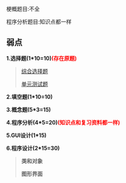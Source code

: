 梗概题目:不全

程序分析题目:知识点都一样



## **弱点**

**1.选择题(1*10=10)<font color=red>(存在原题)</font>**

>   [综合选择题](F:\desktop\期末复习用\大二上\java\md\复习用md\1.选择题(20).md#1.综合选择题(每日必刷))
>
>   [单元测试题](F:\desktop\期末复习用\大二上\java\md\复习用md\1.选择题(20).md#2.单元测试题)

**2.填空题(1*10=10)**

**3.概念题(5*3=15)**

**4.程序分析(4*5=20)<font color=red>(知识点和复习资料都一样)</font>**

**5.GUI设计(1*15)**

**6.程序设计(2*15=30)**

>   **类和对象**
>
>   **图形界面**